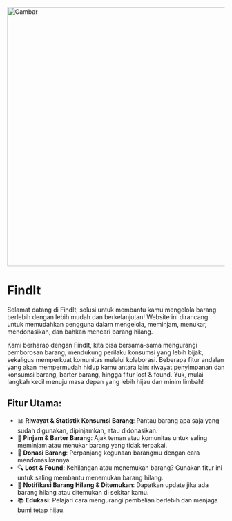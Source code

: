 <img src="https://drive.google.com/uc?export=view&id=1KFktXc3UdaGcN9T_jqjxjAeHmWNXfIOT" alt="Gambar" width="600"/>

# **FindIt**

Selamat datang di FindIt, solusi untuk membantu kamu mengelola barang berlebih dengan lebih mudah dan berkelanjutan! Website ini dirancang untuk memudahkan pengguna dalam mengelola, meminjam, menukar, mendonasikan, dan bahkan mencari barang hilang.

Kami berharap dengan FindIt, kita bisa bersama-sama mengurangi pemborosan barang, mendukung perilaku konsumsi yang lebih bijak, sekaligus memperkuat komunitas melalui kolaborasi. Beberapa fitur andalan yang akan mempermudah hidup kamu antara lain: riwayat penyimpanan dan konsumsi barang, barter barang, hingga fitur lost & found. Yuk, mulai langkah kecil menuju masa depan yang lebih hijau dan minim limbah!

## **Fitur Utama:**
- 📊 **Riwayat & Statistik Konsumsi Barang**: Pantau barang apa saja yang sudah digunakan, dipinjamkan, atau didonasikan.
- 🔄 **Pinjam & Barter Barang**: Ajak teman atau komunitas untuk saling meminjam atau menukar barang yang tidak terpakai.
- 🤲 **Donasi Barang**: Perpanjang kegunaan barangmu dengan cara mendonasikannya.
- 🔍 **Lost & Found**: Kehilangan atau menemukan barang? Gunakan fitur ini untuk saling membantu menemukan barang hilang.
- 🔔 **Notifikasi Barang Hilang & Ditemukan**: Dapatkan update jika ada barang hilang atau ditemukan di sekitar kamu.
- 📚 **Edukasi**: Pelajari cara mengurangi pembelian berlebih dan menjaga bumi tetap hijau.

